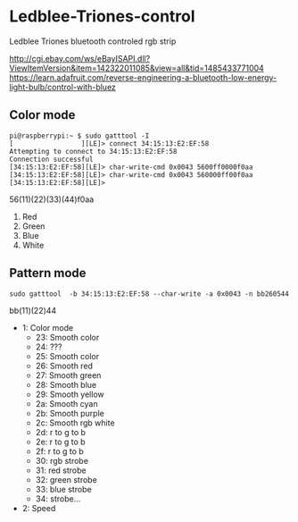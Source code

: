 # Ledblee-Triones-control
Ledblee Triones bluetooth controled rgb strip 

http://cgi.ebay.com/ws/eBayISAPI.dll?ViewItemVersion&item=142322011085&view=all&tid=1485433771004
https://learn.adafruit.com/reverse-engineering-a-bluetooth-low-energy-light-bulb/control-with-bluez


## Color mode
```
pi@raspberrypi:~ $ sudo gatttool -I
[                 ][LE]> connect 34:15:13:E2:EF:58
Attempting to connect to 34:15:13:E2:EF:58
Connection successful
[34:15:13:E2:EF:58][LE]> char-write-cmd 0x0043 5600ff0000f0aa
[34:15:13:E2:EF:58][LE]> char-write-cmd 0x0043 560000ff00f0aa
[34:15:13:E2:EF:58][LE]>
```
56(11)(22)(33)(44)f0aa
1. Red
1. Green
1. Blue
1. White


## Pattern mode

```
sudo gatttool  -b 34:15:13:E2:EF:58 --char-write -a 0x0043 -n bb260544
```
bb(11)(22)44
* 1: Color mode
  * 23: Smooth color
  * 24: ???
  * 25: Smooth color
  * 26: Smooth red
  * 27: Smooth green
  * 28: Smooth blue
  * 29: Smooth yellow
  * 2a: Smooth cyan
  * 2b: Smooth purple
  * 2c: Smooth rgb white
  * 2d: r to g to b 
  * 2e: r to g to b 
  * 2f: r to g to b
  * 30: rgb strobe
  * 31: red strobe
  * 32: green strobe
  * 33: blue strobe
  * 34: strobe...
* 2: Speed
